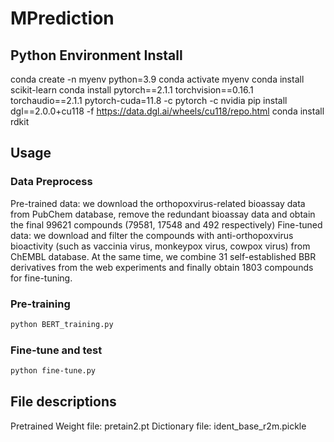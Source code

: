 # MPrediction
## Python Environment Install
conda create -n myenv python=3.9
conda activate myenv
conda install scikit-learn
conda install pytorch==2.1.1 torchvision==0.16.1 torchaudio==2.1.1 pytorch-cuda=11.8 -c pytorch -c nvidia
pip install dgl==2.0.0+cu118 -f https://data.dgl.ai/wheels/cu118/repo.html
conda install rdkit

## Usage
### Data Preprocess
Pre-trained data: we download the orthopoxvirus-related bioassay data from PubChem database, remove the redundant bioassay data and obtain the final 99621 compounds (79581, 17548 and 492 respectively)
Fine-tuned data: we download and filter the compounds with anti-orthopoxvirus bioactivity (such as vaccinia virus, monkeypox virus, cowpox virus) from ChEMBL database. At the same time, we combine 31 self-established BBR derivatives from the web experiments and finally obtain 1803 compounds for fine-tuning.

### Pre-training
```bash
python BERT_training.py
```
### Fine-tune and test
```bash
python fine-tune.py
```
## File descriptions
Pretrained Weight file: pretain2.pt
Dictionary file: ident_base_r2m.pickle
